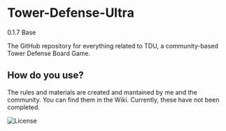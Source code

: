 # Tower-Defense-Ultra
0.1.7 Base

The GitHub repository for everything related to TDU, a community-based Tower Defense Board Game.

## How do you use?
The rules and materials are created and mantained by me and the community. You can find them in the Wiki.
Currently, these have not been completed.

![License](https://licensebuttons.net/p/zero/1.0/80x15.png)
